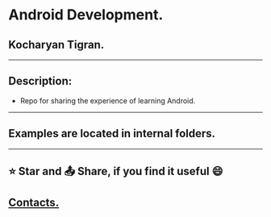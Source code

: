 # Android Development.
## Kocharyan Tigran.
---

## Description:


* Repo for sharing the experience of learning Android.
---

## Examples are located in internal folders.


---


## ⭐ Star and 📤 Share, if you find it useful 😄


## [Contacts.](https://vk.com/k_tigran)
